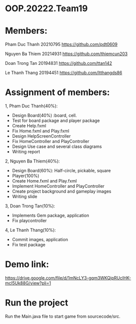 # OOP.20222.Team19

# Members:
Pham Duc Thanh 20210795          https://github.com/pdt0609

Nguyen Ba Thiem 20214931         https://github.com/thiemcun203

Doan Trong Tan 20194831          https://github.com/ttan142

Le Thanh Thang 20194451          https://github.com/ltthangds86

# Assignment of members:

1, Pham Duc Thanh(40%):
-	Design Board(40%) :board, cell.
-	Test for board package and player package
- Create Help.fxml 
-	Fix Home.fxml and Play.fxml
-	Design HelpScreenController
- Fix HomeController and PlayController
- Design Use case and several class diagrams
-	Writing report

2, Nguyen Ba Thiem(40%):
-	Design Board(60%): Half-circle, pickable, square
-	Player(100%)
-	Create Home.fxml and Play.fxml
-	Implement HomeController and PlayController
-	Create project background and gameplay images
-	Writing slide

3, Doan Trong Tan(10%):
- Implements Gem package, application
- Fix playcontroller

4, Le Thanh Thang(10%):
-	Commit images, application
-	Fix test package

# Demo link:
https://drive.google.com/file/d/1mNcLY3-gqm3WKQjpRUcIHK-mcl5Uk88G/view?pli=1

# Run the project
Run the Main.java file to start game from sourcecode/src.



